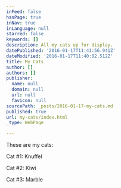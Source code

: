 ```yaml
---
inFeed: false
hasPage: true
inNav: true
inLanguage: null
starred: false
keywords: []
description: All my cats up for display.
datePublished: '2016-01-17T11:41:56.941Z'
dateModified: '2016-01-17T11:40:02.512Z'
title: My Cats
author: []
authors: []
publisher:
  name: null
  domain: null
  url: null
  favicon: null
sourcePath: _posts/2016-01-17-my-cats.md
published: true
url: my-cats/index.html
_type: WebPage

---
```

These are my cats:

Cat \#1: Knuffel

Cat \#2: Kiwi

Cat \#3: Marble